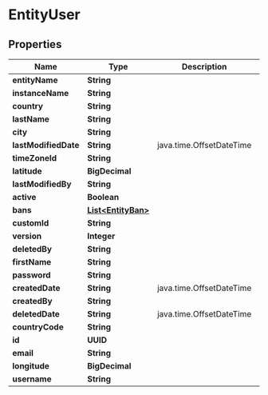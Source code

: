 

# EntityUser


## Properties

| Name | Type | Description | Notes |
|------------ | ------------- | ------------- | -------------|
|**entityName** | **String** |  |  [optional] |
|**instanceName** | **String** |  |  [optional] |
|**country** | **String** |  |  [optional] |
|**lastName** | **String** |  |  [optional] |
|**city** | **String** |  |  [optional] |
|**lastModifiedDate** | **String** | java.time.OffsetDateTime |  [optional] |
|**timeZoneId** | **String** |  |  [optional] |
|**latitude** | **BigDecimal** |  |  [optional] |
|**lastModifiedBy** | **String** |  |  [optional] |
|**active** | **Boolean** |  |  [optional] |
|**bans** | [**List&lt;EntityBan&gt;**](EntityBan.md) |  |  [optional] |
|**customId** | **String** |  |  [optional] |
|**version** | **Integer** |  |  [optional] |
|**deletedBy** | **String** |  |  [optional] |
|**firstName** | **String** |  |  [optional] |
|**password** | **String** |  |  [optional] |
|**createdDate** | **String** | java.time.OffsetDateTime |  [optional] |
|**createdBy** | **String** |  |  [optional] |
|**deletedDate** | **String** | java.time.OffsetDateTime |  [optional] |
|**countryCode** | **String** |  |  [optional] |
|**id** | **UUID** |  |  [optional] |
|**email** | **String** |  |  [optional] |
|**longitude** | **BigDecimal** |  |  [optional] |
|**username** | **String** |  |  [optional] |



